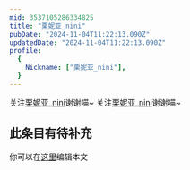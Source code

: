 ```yaml
---
mid: 3537105286334825
title: "栗妮亚_nini"
pubDate: "2024-11-04T11:22:13.090Z"
updatedDate: "2024-11-04T11:22:13.090Z"
profile:
  {
    Nickname: ["栗妮亚_nini"],
  }
---
```


关注[栗妮亚_nini](https://space.bilibili.com/3537105286334825)谢谢喵~ 关注[栗妮亚_nini](https://space.bilibili.com/3537105286334825)谢谢喵~

## 此条目有待补充
你可以在[这里](https://github.com/Yuhanawa/VTuber.ICU-Content/edit/master/v/栗妮亚_nini/index.md)编辑本文
